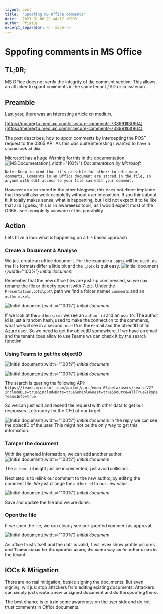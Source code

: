 ```yaml
---
layout: post
title:  "Spoofing MS Office comments"
date:   2023-02-06 21:44:17 +0000
author: PfiatDe
excerpt_separator: <!--more-->
---
```


# Sppofing comments in MS Office

## TL;DR;

MS Office does not verify the integrity of the comment section. This allows an attacker to spoof comments in the same tenant / AD or crosstenant.
<!--more-->


## Preamble
Last year, there was an interesting article on medium.

[https://mearegtu.medium.com/insecure-comments-73399193f804](https://mearegtu.medium.com/insecure-comments-73399193f804)

The post describes, how to spoof comments by intercepting the POST request to the O365 API. As this was quite interesting I wanted to have a closer look at this.

Microsoft has a huge Warning for this in the documentation.
![MS Documentation](/assets/media/Spoof_Office/MS_Doku.png){:width="100%"}
*Documentation by Microsoft*

```Note: Keep in mind that it's possible for others to edit your comments. Comments in an Office document are stored in the file, so anyone with edit access to your file can edit your comment.```

However as also stated in the other blogpost, this does not direct implicate that this will also work completly without user interaction.
If you think about it, it totally makes sense, what is happening, but I did not expect it to be like that and I guess, this is an awareness topic, as I would expect most of the O365 users completly unaware of this possibility.
 

## Action
Lets have a look what is happening on a file based approach.


### Create a Document & Analyse

We just create an office document. For the example a `.pptx` will be used, as the file formats differ a little bit and the `.pptx` is quit easy.
![Initial document](/assets/media/Spoof_Office/InitDocument.png){:width="100%"}
*Initial document*

Remember that the new office files are just zip compressed, so we can rename the file or directly open it with 7-zip.
Under the `Presentation.pptx\ppt\` path we find a folder named `comments` and an `authors.xml`.

![Initial document](/assets/media/Spoof_Office/7zip.png){:width="100%"}
*Initial document*

If we look at the `authors.xml` we see an `author id` and an `userID`. The author id is just a random hash, used to make the connection to the comments, what we will see in a second.
`userID` is the e-mail and the objectID of an Azure user.
So we need to get the objectID somewhere. If we have an email and the tenant does allow to use Teams we can check it by the search function.

### Using Teams to get the objectID

![Initial document](/assets/media/Spoof_Office/Attack_2.png){:width="100%"}
*Initial document*


![Initial document](/assets/media/Spoof_Office/Attack_3.png){:width="100%"}
*Initial document*

The search is quering the following API:
`https://teams.microsoft.com/api/mt/part/emea-03/beta/users/searchV2?includeDLs=true&includeBots=true&enableGuest=true&source=allTrue&skypeTeamsInfo=true`

So we can just edit and resend the request with other data to get our responses. Lets query for the CFO of our target.

![Initial document](/assets/media/Spoof_Office/Attack_4.png){:width="100%"}
*Initial document*
In the reply we can see the objectID of the user. This might not be the only way to get this information.

### Tamper the document

With the gathered information, we can add another author.
![Initial document](/assets/media/Spoof_Office/Attack_5.png){:width="100%"}
*Initial document*

The `author id` might just be incremented, just avoid collisions.

Next step is to relink our comment to the new author, by editing the comment file. We just change the `author id` to our new value.

![Initial document](/assets/media/Spoof_Office/Attack_6.png){:width="100%"}
*Initial document*

Save and update the file and we are done.

### Open the file

If we open the file, we can clearly see our spoofed comment as approval. 

![Initial document](/assets/media/Spoof_Office/Attack_7.png){:width="100%"}
*Initial document*

As office trusts itself and the data is valid, it will even show profile pictures and Teams status for the spoofed users, the same way as for other users in the tenant.




## IOCs & Mitigation

There are no real mitigation, beside signing the documents. But even signing, will just stop attackers from editing existing documents. Attackers can simply just create a new unsigned document and do the spoofing there.

The best chance is to train some awareness on the user side and do not trust comments in Office documents.